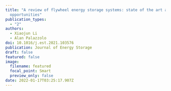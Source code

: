 ```yaml
---
title: "A review of flywheel energy storage systems: state of the art and
  opportunities"
publication_types:
  - "2"
authors:
  - Xiaojun Li
  - Alan Palazzolo
doi: 10.1016/j.est.2021.103576
publication: Journal of Energy Storage
draft: false
featured: false
image:
  filename: featured
  focal_point: Smart
  preview_only: false
date: 2022-01-17T03:25:17.907Z
---
```

